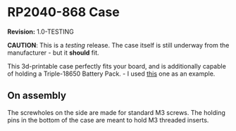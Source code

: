 # RP2040-868 Case


__Revision:__ 1.0-TESTING


__CAUTION__: This is a _testing_ release. The case itself is still underway from the manufacturer - but it __should__ fit.


This 3d-printable case perfectly fits your board, and is additionally capable of holding a Triple-18650 Battery Pack. - I used [this](https://www.adafruit.com/product/5035) one as an example.


## On assembly

The screwholes on the side are made for standard M3 screws.
The holding pins in the bottom of the case are meant to hold M3 threaded inserts.
